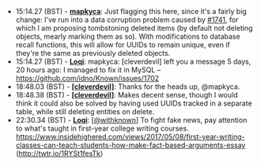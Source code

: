 * <a id="15:14.27">15:14.27 (BST)</a> - __[mapkyca](https://github.com/mapkyca)__: Just flagging this here, since it's a fairly big change: I've run into a data corruption problem caused by <a href="https://github.com/idno/Known/issues/1741">#1741</a>, for which I am proposing tombstoning deleted items (by default not deleting objects, mearly marking them as so). With modifications to database recall functions, this will allow for UUIDs to remain unique, even if they're the same as previously deleted objects.
* <a id="15:14.27">15:14.27 (BST)</a> - __[Loqi](https://github.com/Loqi)__: mapkyca: [cleverdevil] left you a message 5 days, 20 hours ago: I managed to fix it in MySQL – https://github.com/idno/Known/issues/1702
* <a id="18:48.03">18:48.03 (BST)</a> - __[[cleverdevil]](https://github.com/[cleverdevil])__: Thanks for the heads up, @mapkyca.
* <a id="18:48.38">18:48.38 (BST)</a> - __[[cleverdevil]](https://github.com/[cleverdevil])__: Makes decent sense, though I would think it could also be solved by having used UUIDs tracked in a separate table, while still deleting entities on delete.
* <a id="22:30.34">22:30.34 (BST)</a> - __[Loqi](https://github.com/Loqi)__: [<a href="https://twitter.com/withknown">@withknown</a>] To fight fake news, pay attention to what's taught in first-year college writing courses. https://www.insidehighered.com/views/2017/05/08/first-year-writing-classes-can-teach-students-how-make-fact-based-arguments-essay (http://twtr.io/1RYSt1fesTk)
